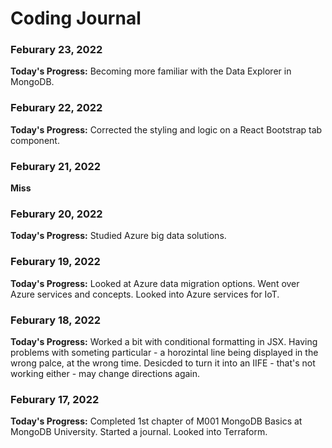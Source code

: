 # Coding Journal

### Feburary 23, 2022

**Today's Progress:** Becoming more familiar with the Data Explorer in MongoDB.

### Feburary 22, 2022

**Today's Progress:** Corrected the styling and logic on a React Bootstrap tab component.

### Feburary 21, 2022

**Miss**

### Feburary 20, 2022

**Today's Progress:** Studied Azure big data solutions.

### Feburary 19, 2022

**Today's Progress:** Looked at Azure data migration options. Went over Azure services and concepts. Looked into Azure services for IoT.

### Feburary 18, 2022

**Today's Progress:** Worked a bit with conditional formatting in JSX. Having problems with someting particular - a horozintal line being displayed in the wrong palce, at the wrong time. Desicded to turn it into an IIFE - that's not working either - may change directions again.

### Feburary 17, 2022

**Today's Progress:** Completed 1st chapter of M001 MongoDB Basics at MongoDB University. Started a journal. Looked into Terraform.






